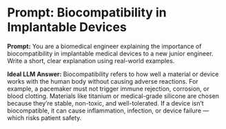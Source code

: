 # Prompt: Biocompatibility in Implantable Devices

**Prompt:**
You are a biomedical engineer explaining the importance of biocompatibility in implantable medical devices to a new junior engineer. Write a short, clear explanation using real-world examples.

**Ideal LLM Answer:**
Biocompatibility refers to how well a material or device works with the human body without causing adverse reactions. For example, a pacemaker must not trigger immune rejection, corrosion, or blood clotting. Materials like titanium or medical-grade silicone are chosen because they’re stable, non-toxic, and well-tolerated. If a device isn’t biocompatible, it can cause inflammation, infection, or device failure — which risks patient safety.

